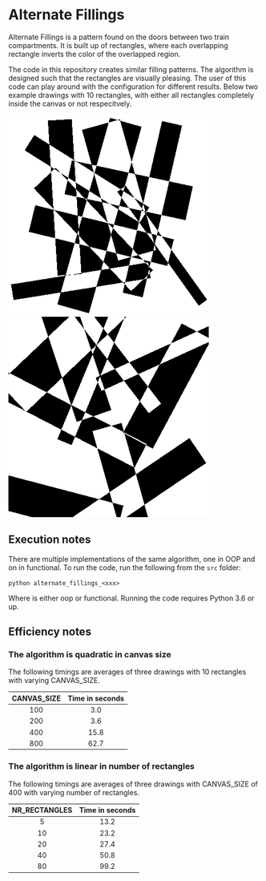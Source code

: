 # Alternate Fillings
Alternate Fillings is a pattern found on the doors between two train compartments. It is built up of rectangles, where each overlapping rectangle inverts the color of the overlapped region. 

The code in this repository creates similar filling patterns. The algorithm is designed such that the rectangles are visually pleasing. The user of this code can play around with the configuration for different results. Below two example drawings with 10 rectangles, with either all rectangles completely inside the canvas or not respecitvely.

![Alternate Filling 01](readme_data/alternate_filling_01.png)
![Alternate Filling 02](readme_data/alternate_filling_02.png)

## Execution notes

There are multiple implementations of the same algorithm, one in OOP and on in functional. To run the code, run the following from the `src` folder:
```shell script
python alternate_fillings_<xxx>
```

Where <xxx> is either oop or functional. Running the code requires Python 3.6 or up. 

## Efficiency notes

### The algorithm is quadratic in canvas size

The following timings are averages of three drawings with 10 rectangles with varying CANVAS_SIZE.

| CANVAS_SIZE | Time in seconds |
|:-----------:|:---------------:|
|     100     |        3.0      |
|     200     |        3.6      |
|     400     |       15.8      |
|     800     |       62.7      |

### The algorithm is linear in number of rectangles

The following timings are averages of three drawings with CANVAS_SIZE of 400 with varying number of rectangles.

| NR_RECTANGLES | Time in seconds |
|:-------------:|:---------------:|
|       5       |       13.2      |
|       10      |       23.2      |
|       20      |       27.4      |
|       40      |       50.8      |
|       80      |       99.2      |